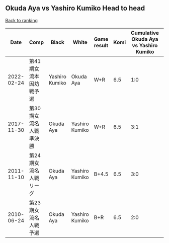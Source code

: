 ## Okuda Aya vs Yashiro Kumiko Head to head

[Back to ranking](../../index.md)




| **Date** | **Comp** | **Black** | **White** | **Game result** | **Komi** | **Cumulative Okuda Aya vs Yashiro Kumiko** | **Okuda Aya streak** | **Yashiro Kumiko streak** | 
| --- | --- | --- | --- | --- | --- | --- | --- | --- |
| 2022-02-24 | 第41期女流本因坊戦予選 | Yashiro Kumiko | Okuda Aya | W+R | 6.5 | 1:0 | 1 | 0 | 
| 2017-11-30 | 第30期女流名人戦準決勝 | Okuda Aya | Yashiro Kumiko | W+R | 6.5 | 3:1 | 0 | 1 | 
| 2011-11-10 | 第24期女流名人戦リーグ | Okuda Aya | Yashiro Kumiko | B+4.5 | 6.5 | 3:0 | 3 | 0 | 
| 2010-06-24 | 第23期女流名人戦予選 | Okuda Aya | Yashiro Kumiko | B+R | 6.5 | 2:0 | 2 | 0 |




